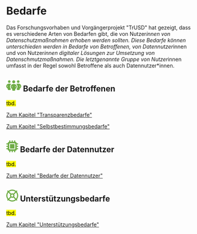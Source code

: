 # Bedarfe

Das Forschungsvorhaben und Vorgängerprojekt "TrUSD" hat gezeigt, dass es verschiedene Arten von Bedarfen gibt, die von Nutzer*innen von Datenschutzmaßnahmen erhoben werden sollten. Diese Bedarfe können unterschieden werden in Bedarfe von Betroffenen, von Datennutzer*innen und von Nutzer*innen digitaler Lösungen zur Umsetzung von Datenschmutzmaßnahmen. Die letztgenannte Gruppe von Nutzer*innen umfasst in der Regel sowohl Betroffene als auch Datennutzer*innen.

## **![](../../assets/images/team.svg) Bedarfe der Betroffenen** 

<mark>tbd.</mark>

[Zum Kapitel "Transparenzbedarfe"](<Transparenzbedarfe>)

[Zum Kapitel "Selbstbestimmungsbedarfe"](<Selbstbestimmungsbedarfe>)

## **![](../../assets/images/microchip.svg) Bedarfe der Datennutzer** 

<mark>tbd.</mark>

[Zum Kapitel "Bedarfe der Datennutzer"](<Bedarfe der Datennutzer>)

## **![](../../assets/images/life-ring.svg) Unterstützungsbedarfe** 

<mark>tbd.</mark>

[Zum Kapitel "Unterstützungsbedarfe"](<Unterstützungsbedarfe>)